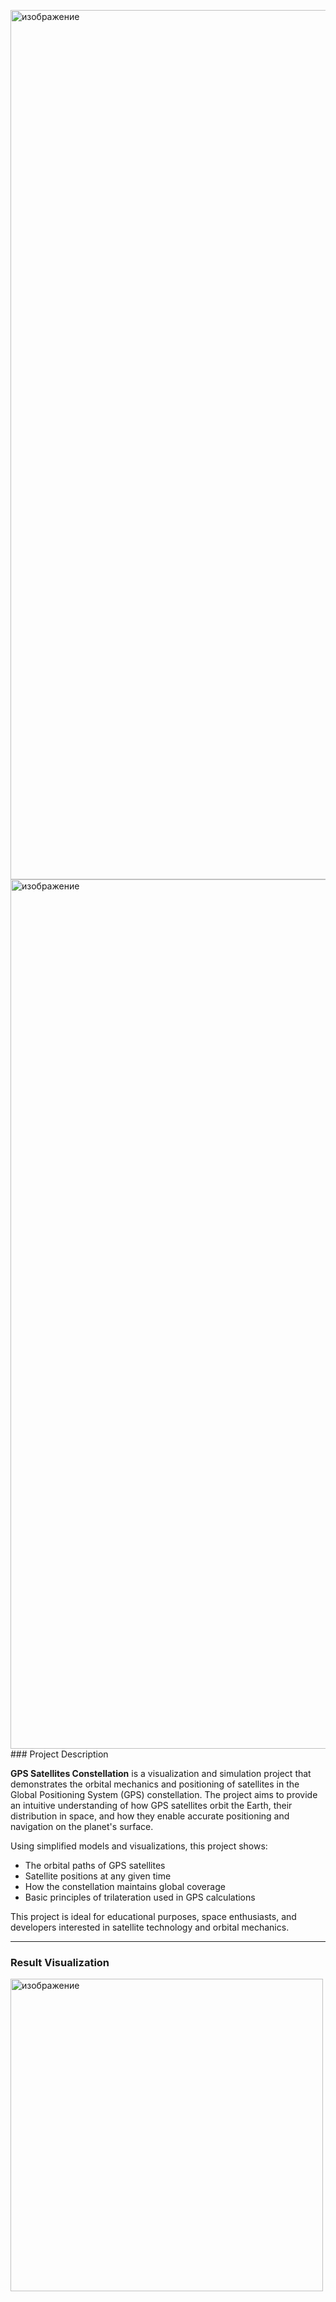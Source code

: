 <img width="1401" height="1391" alt="изображение" src="https://github.com/user-attachments/assets/c47e811f-2687-442d-90da-1db185a39bea" /><img width="1401" height="1391" alt="изображение" src="https://github.com/user-attachments/assets/0013ef1c-f156-4f99-92cf-feb292f432b2" />### Project Description

**GPS Satellites Constellation** is a visualization and simulation project that demonstrates the orbital mechanics and positioning of satellites in the Global Positioning System (GPS) constellation. The project aims to provide an intuitive understanding of how GPS satellites orbit the Earth, their distribution in space, and how they enable accurate positioning and navigation on the planet's surface.

Using simplified models and visualizations, this project shows:
- The orbital paths of GPS satellites
- Satellite positions at any given time
- How the constellation maintains global coverage
- Basic principles of trilateration used in GPS calculations

This project is ideal for educational purposes, space enthusiasts, and developers interested in satellite technology and orbital mechanics.

---

### Result Visualization

<img width="500" alt="изображение" src="https://github.com/user-attachments/assets/8a3e94ab-c55a-479a-88a4-541ce78aef37" />



